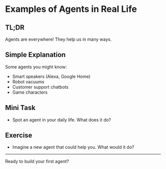 # Examples of Agents in Real Life
<!-- TOC -->

## TL;DR
Agents are everywhere! They help us in many ways.

## Simple Explanation
Some agents you might know:
- Smart speakers (Alexa, Google Home)
- Robot vacuums
- Customer support chatbots
- Game characters

## Mini Task
- Spot an agent in your daily life. What does it do?

## Exercise
- Imagine a new agent that could help you. What would it do?

---
Ready to build your first agent?
